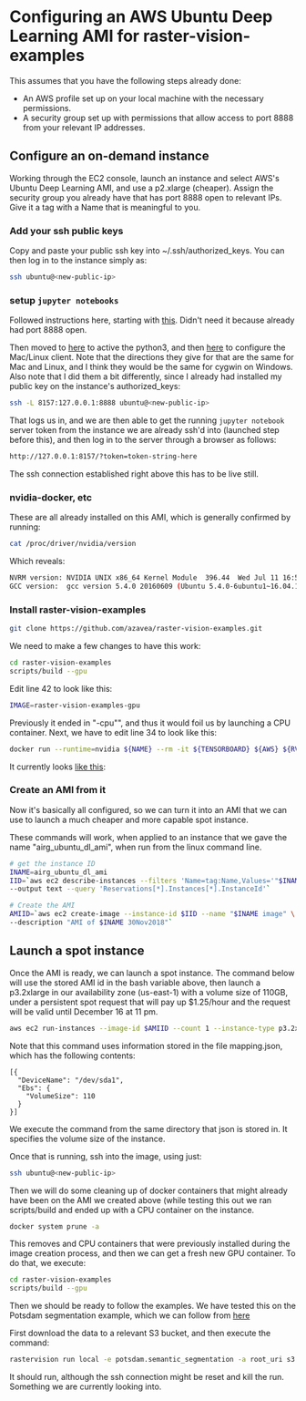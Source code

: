 # Configuring an AWS Ubuntu Deep Learning AMI for raster-vision-examples

This assumes that you have the following steps already done: 

- An AWS profile set up on your local machine with the necessary permissions. 
- A security group set up with permissions that allow access to port 8888 from your relevant IP addresses. 

## Configure an on-demand instance

Working through the EC2 console, launch an instance and select AWS's Ubuntu Deep Learning AMI, and use a p2.xlarge (cheaper). Assign the security group you already have that has port 8888 open to relevant IPs. Give it a tag with a Name that is meaningful to you. 

### Add your ssh public keys

Copy and paste your public ssh key into ~/.ssh/authorized_keys.  You can then log in to the instance simply as: 

```bash
ssh ubuntu@<new-public-ip>
```

### setup `jupyter notebooks`

Followed instructions here, starting with [this](https://docs.aws.amazon.com/dlami/latest/devguide/setup-jupyter-configure-server.html). Didn't need it because already had port 8888 open. 

Then moved to [here](https://docs.aws.amazon.com/dlami/latest/devguide/setup-jupyter-start-server.html) to active the python3, and then [here](https://docs.aws.amazon.com/dlami/latest/devguide/setup-jupyter-configure-client-mac.html) to configure the Mac/Linux client. Note that the directions they give for that are the same for Mac and Linux, and I think they would be the same for cygwin on Windows.  Also note that I did them a bit differently, since I already had installed my public key on the instance's authorized_keys: 

```bash
ssh -L 8157:127.0.0.1:8888 ubuntu@<new-public-ip>
```

That logs us in, and we are then able to get the running `jupyter notebook` server token from the instance we are already ssh'd into (launched step before this), and then log in to the server through a browser as follows:

```bash
http://127.0.0.1:8157/?token=token-string-here
```
The ssh connection established right above this has to be live still.  

### nvidia-docker, etc

These are all already installed on this AMI, which is generally confirmed by running: 
```bash
cat /proc/driver/nvidia/version
```

Which reveals:
```bash
NVRM version: NVIDIA UNIX x86_64 Kernel Module  396.44  Wed Jul 11 16:51:49 PDT 2018
GCC version:  gcc version 5.4.0 20160609 (Ubuntu 5.4.0-6ubuntu1~16.04.10) 
```

### Install raster-vision-examples

```bash
git clone https://github.com/azavea/raster-vision-examples.git
```

We need to make a few changes to have this work: 

```bash
cd raster-vision-examples
scripts/build --gpu
```
Edit line 42 to look like this: 

```bash
IMAGE=raster-vision-examples-gpu
```

Previously it ended in "-cpu"", and thus it would foil us by launching a CPU container. Next, we have to edit line 34 to look like this: 

```bash
docker run --runtime=nvidia ${NAME} --rm -it ${TENSORBOARD} ${AWS} ${RV_CONFIG}
```
It currently looks [like this](https://github.com/azavea/raster-vision-examples/blob/bbccd79ab6fc2b43378557ab87b4919a504f88ee/scripts/console#L34): 


### Create an AMI from it
Now it's basically all configured, so we can turn it into an AMI that we can use to launch a much cheaper and more capable spot instance. 

These commands will work, when applied to an instance that we gave the name "airg_ubuntu_dl_ami", when run from the linux command line. 
```bash
# get the instance ID
INAME=airg_ubuntu_dl_ami
IID=`aws ec2 describe-instances --filters 'Name=tag:Name,Values='"$INAME"'' \
--output text --query 'Reservations[*].Instances[*].InstanceId'`

# Create the AMI
AMIID=`aws ec2 create-image --instance-id $IID --name "$INAME image" \
--description "AMI of $INAME 30Nov2018"`
```

## Launch a spot instance

Once the AMI is ready, we can launch a spot instance. The command below will use the stored AMI id in the bash variable above, then launch a p3.2xlarge in our availability zone (us-east-1) with a volume size of 110GB, under a persistent spot request that will pay up $1.25/hour and the request will be valid until December 16 at 11 pm. 
```bash
aws ec2 run-instances --image-id $AMIID --count 1 --instance-type p3.2xlarge --key-name airg-key-pair --security-groups airg-security --monitoring Enabled=true --tag-specifications 'ResourceType=instance,Tags=[{Key=Name,Value=airg_ubuntu_gpu_dl2}]' --instance-market-options 'MarketType=spot,SpotOptions={MaxPrice=1.25,SpotInstanceType=persistent,ValidUntil=2018-12-06T23:00:00,InstanceInterruptionBehavior=hibernate}' --block-device-mappings file://mapping.json
```
Note that this command uses information stored in the file mapping.json, which has the following contents: 
```
[{
  "DeviceName": "/dev/sda1",
  "Ebs": {
    "VolumeSize": 110
  }
}]
```

We execute the command from the same directory that json is stored in.  It specifies the volume size of the instance. 

Once that is running, ssh into the image, using just:
```bash
ssh ubuntu@<new-public-ip>
```

Then we will do some cleaning up of docker containers that might already have been on the AMI we created above (while testing this out we ran scripts/build and ended up with a CPU container on the instance. 
```bash
docker system prune -a
```

This removes and CPU containers that were previously installed during the image creation process, and then we can get a fresh new GPU container. To do that, we execute: 

```bash
cd raster-vision-examples
scripts/build --gpu
```

Then we should be ready to follow the examples.  We have tested this on the Potsdam segmentation example, which we can follow from [here](https://github.com/azavea/raster-vision-examples#isprs-potsdam-semantic-segmentation)

First download the data to a relevant S3 bucket, and then execute the command: 

```bash
rastervision run local -e potsdam.semantic_segmentation -a root_uri s3://agroimpacts/raster-vision/potsdam/lde -a data_uri s3://agroimpacts/raster-vision/Data
```

It should run, although the ssh connection might be reset and kill the run.  Something we are currently looking into. 


